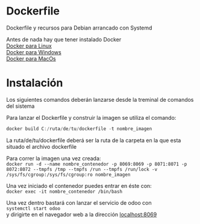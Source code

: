 # Dockerfile
Dockerfile y recursos para Debian arrancado con Systemd

Antes de nada hay que tener instalado Docker  
[Docker para Linux](https://docs.docker.com/engine/install/ubuntu/)  
[Docker para Windows](https://docs.docker.com/docker-for-windows/install/)  
[Docker para MacOs](https://docs.docker.com/docker-for-mac/install/)  
  
# Instalación 
Los siguientes comandos deberán lanzarse desde la treminal de comandos del sistema
 
Para lanzar el Dockerfile y construir la imagen se utiliza el comando:  
```powershell
docker build C:/ruta/de/tu/dockerfile -t nombre_imagen
```  
 La ruta/de/tu/dockerfile deberá ser la ruta de la carpeta en la que esta situado el archivo dockerfile
  

Para correr la imagen una vez creada:  
```docker run -d --name nombre_contenedor -p 8069:8069 -p 8071:8071 -p 8072:8072 --tmpfs /tmp --tmpfs /run --tmpfs /run/lock -v /sys/fs/cgroup:/sys/fs/cgroup:ro nombre_imagen```

Una vez iniciado el contenedor puedes entrar en éste con:  
```docker exec -it nombre_contenedor /bin/bash```
  
  Una vez dentro bastará con lanzar el servicio de odoo con  
  ```systemctl start odoo```  
  y dirigirte en el navegador web a la dirección [localhost:8069](http://localhost:8069/)
  
    
